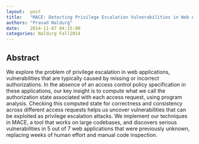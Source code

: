 ```yaml
--- 
layout:  post 
title:   "MACE: Detecting Privilege Escalation Vulnerabilities in Web Applications"
authors: "Prasad Naldurg" 
date:    2014-11-07 04:15:00 
categories: Naldurg Fall2014
--- 
```

## Abstract

We explore the problem of privilege escalation in web applications,
vulnerabilities that are typically caused by missing or incorrect
authorizations. In the absence of an access control policy specification in
these applications, our key insight is to compute what we call the authorization
state associated with each access request, using program analysis. Checking this
computed state for correctness and consistency across different access requests
helps us uncover vulnerabilities that can be exploited as privilege escalation
attacks. We implement our techniques in MACE, a tool that works on large
codebases, and discovers serious vulnerabilities in 5 out of 7 web applications
that were previously unknown, replacing weeks of human effort and manual code
inspection.

